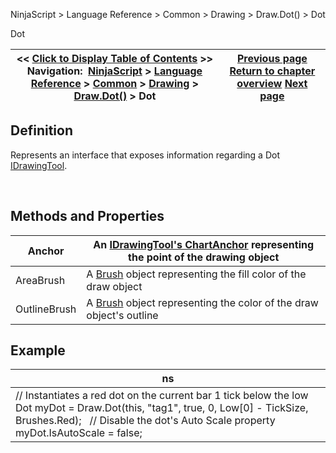 ﻿


NinjaScript \> Language Reference \> Common \> Drawing \> Draw.Dot() \> Dot






















Dot







| \<\< [Click to Display Table of Contents](dot.md) \>\> **Navigation:**     [NinjaScript](ninjascript.md) \> [Language Reference](language_reference_wip.md) \> [Common](common.md) \> [Drawing](drawing.md) \> [Draw.Dot()](draw_dot.md) \> Dot | [Previous page](draw_dot.md) [Return to chapter overview](draw_dot.md) [Next page](draw_ellipse.md) |
| --- | --- |











## Definition


Represents an interface that exposes information regarding a Dot [IDrawingTool](idrawingtool.md).


 


## Methods and Properties




| Anchor | An [IDrawingTool's ChartAnchor](idrawingtool.htm#chartanchor) representing the point of the drawing object |
| --- | --- |
| AreaBrush | A [Brush](http://msdn.microsoft.com/en-us/library/system.windows.media.brush(v=vs.110).aspx) object representing the fill color of the draw object |
| OutlineBrush | A [Brush](http://msdn.microsoft.com/en-us/library/system.windows.media.brush(v=vs.110).aspx) object representing the color of the draw object's outline |



## 


## 


## Example




| ns |
| --- |
| // Instantiates a red dot on the current bar 1 tick below the low Dot myDot \= Draw.Dot(this, "tag1", true, 0, Low\[0] \- TickSize, Brushes.Red);   // Disable the dot's Auto Scale property myDot.IsAutoScale \= false; |









